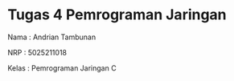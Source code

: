# Tugas 4 Pemrograman Jaringan

Nama : Andrian Tambunan

NRP : 5025211018

Kelas : Pemrograman Jaringan C
